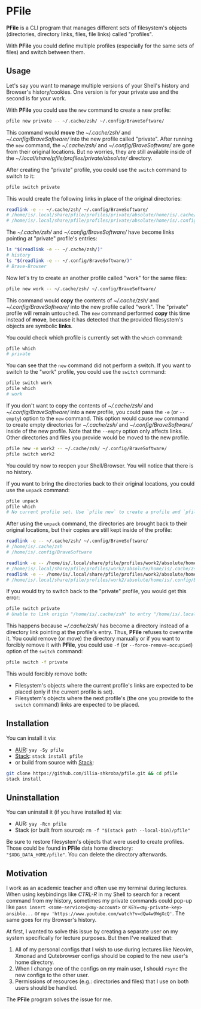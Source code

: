 # PFile

**PFile** is a CLI program that manages different sets of filesystem's objects
(directories, directory links, files, file links) called "profiles".

With **PFile** you could define multiple profiles (especially for the same sets
of files) and switch between them.

## Usage

Let's say you want to manage multiple versions of your Shell's history and
Browser's history/cookies. One version is for your private use and the second is
for your work.

With **PFile** you could use the `new` command to create a new profile:

```sh
pfile new private -- ~/.cache/zsh/ ~/.config/BraveSoftware/
```

This command would __move__ the *\~/.cache/zsh/* and *\~/.config/BraveSoftware/*
into the new profile called "private". After running the `new` command, the
*\~/.cache/zsh/* and *\~/.config/BraveSoftware/* are gone from their original
locations. But no worries, they are still available inside of the
*\~/.local/share/pfile/profiles/private/absolute/* directory.

After creating the "private" profile, you could use the `switch` command to
switch to it:

```sh
pfile switch private
```

This would create the following links in place of the original directories:

```sh
readlink -e -- ~/.cache/zsh/ ~/.config/BraveSoftware/
# /home/is/.local/share/pfile/profiles/private/absolute/home/is/.cache/zsh
# /home/is/.local/share/pfile/profiles/private/absolute/home/is/.config/BraveSoftware
```

The *\~/.cache/zsh/* and *\~/.config/BraveSoftware/* have become links pointing
at "private" profile's entries:

```sh
ls "$(readlink -e -- ~/.cache/zsh/)"
# history
ls "$(readlink -e -- ~/.config/BraveSoftware/)"
# Brave-Browser
```

Now let's try to create an another profile called "work" for the same files:

```sh
pfile new work -- ~/.cache/zsh/ ~/.config/BraveSoftware/
```

This command would __copy__ the contents of *\~/.cache/zsh/* and
*\~/.config/BraveSoftware/* into the new profile called "work". The "private"
profile will remain untouched. The `new` command performed __copy__ this time
instead of __move__, because it has detected that the provided filesystem's
objects are symbolic __links__.

You could check which profile is currently set with the `which` command:

```sh
pfile which
# private
```

You can see that the `new` command did not perform a switch. If you want to
switch to the "work" profile, you could use the `switch` command:

```sh
pfile switch work
pfile which
# work
```

If you don't want to copy the contents of *\~/.cache/zsh/* and
*\~/.config/BraveSoftware/* into a new profile, you could pass the `-e` (or
`--empty`) option to the `new` command. This option would cause `new` command to
create empty directories for *\~/.cache/zsh/* and *\~/.config/BraveSoftware/*
inside of the new profile. Note that the `--empty` option only affects links.
Other directories and files you provide would be moved to the new profile.

```sh
pfile new -e work2 -- ~/.cache/zsh/ ~/.config/BraveSoftware/
pfile switch work2
```

You could try now to reopen your Shell/Browser. You will notice that there is no
history.

If you want to bring the directories back to their original locations, you could
use the `unpack` command:

```sh
pfile unpack
pfile which
# No current profile set. Use `pfile new` to create a profile and `pfile switch` to switch to it.
```

After using the `unpack` command, the directories are brought back to their
original locations, but their copies are still kept inside of the profile:

```sh
readlink -e -- ~/.cache/zsh/ ~/.config/BraveSoftware/
# /home/is/.cache/zsh
# /home/is/.config/BraveSoftware

readlink -e -- /home/is/.local/share/pfile/profiles/work2/absolute/home/is/.cache/zsh
# /home/is/.local/share/pfile/profiles/work2/absolute/home/is/.cache/zsh
readlink -e -- /home/is/.local/share/pfile/profiles/work2/absolute/home/is/.config/BraveSoftware
# /home/is/.local/share/pfile/profiles/work2/absolute/home/is/.config/BraveSoftware
```

If you would try to switch back to the "private" profile, you would get this
error:

```sh
pfile switch private
# Unable to link origin "/home/is/.cache/zsh" to entry "/home/is/.local/share/pfile/profiles/private/absolute/home/is/.cache/zsh" because the origin is occupied.
```

This happens because *\~/.cache/zsh/* has become a directory instead of
a directory link pointing at the profile's entry. Thus, **PFile** refuses to
overwrite it. You could remove (or move) the directory manually or if you want
to forcibly remove it with **PFile**, you could use `-f` (or
`--force-remove-occupied`) option of the `switch` command:

```sh
pfile switch -f private
```

This would forcibly remove both:

* Filesystem's objects where the current profile's links are expected to be
  placed (only if the current profile is set).
* Filesystem's objects where the next profile's (the one you provide to the
  `switch` command) links are expected to be placed.

## Installation

You can install it via:

* [AUR](https://aur.archlinux.org/packages/pfile): `yay -Sy pfile`
* [Stack](https://docs.haskellstack.org/en/stable/): `stack install pfile`
* or build from source with [Stack](https://docs.haskellstack.org/en/stable/):

```sh
git clone https://github.com/illia-shkroba/pfile.git && cd pfile
stack install
```

## Uninstallation

You can uninstall it (if you have installed it) via:

* AUR: `yay -Rcn pfile`
* Stack (or built from source): `rm -f "$(stack path --local-bin)/pfile"`

Be sure to restore filesystem's objects that were used to create profiles. Those
could be found in **PFile** data home directory: `"$XDG_DATA_HOME/pfile"`. You
can delete the directory afterwards.

## Motivation

I work as an academic teacher and often use my terminal during lectures. When
using keybindings like *CTRL-R* in my Shell to search for a recent command from
my history, sometimes my private commands could pop-up like `pass insert
<some-service>@<my-account>` or `KEY=<my-private-key> ansible...` or `mpv
'https://www.youtube.com/watch?v=dQw4w9WgXcQ'`. The same goes for my Browser's
history.

At first, I wanted to solve this issue by creating a separate user on my system
specifically for lecture purposes. But then I've realized that:

1. All of my personal configs that I wish to use during lectures like Neovim,
   Xmonad and Qutebrowser configs should be copied to the new user's home
   directory.
2. When I change one of the configs on my main user, I should `rsync` the new
   configs to the other user.
3. Permissions of resources (e.g.: directories and files) that I use on both
   users should be handled.

The **PFile** program solves the issue for me.
